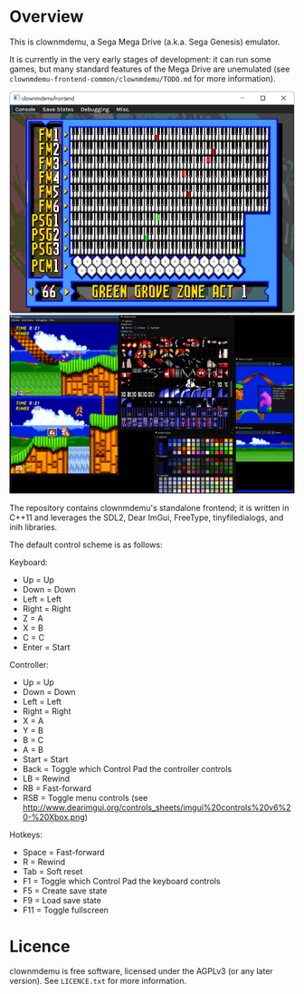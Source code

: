 # Overview

This is clownmdemu, a Sega Mega Drive (a.k.a. Sega Genesis) emulator.

It is currently in the very early stages of development: it can run some games,
but many standard features of the Mega Drive are unemulated (see
`clownmdemu-frontend-common/clownmdemu/TODO.md` for more information).

![Minimal](/screenshot-minimal.png)
![Debug](/screenshot-debug.png)

The repository contains clownmdemu's standalone frontend; it is written in
C++11 and leverages the SDL2, Dear ImGui, FreeType, tinyfiledialogs, and inih
libraries.

The default control scheme is as follows:

Keyboard:
- Up    = Up
- Down  = Down
- Left  = Left
- Right = Right
- Z     = A
- X     = B
- C     = C
- Enter = Start

Controller:
- Up    = Up
- Down  = Down
- Left  = Left
- Right = Right
- X     = A
- Y     = B
- B     = C
- A     = B
- Start = Start
- Back  = Toggle which Control Pad the controller controls
- LB    = Rewind
- RB    = Fast-forward
- RSB   = Toggle menu controls (see http://www.dearimgui.org/controls_sheets/imgui%20controls%20v6%20-%20Xbox.png)

Hotkeys:
- Space = Fast-forward
- R     = Rewind
- Tab   = Soft reset
- F1    = Toggle which Control Pad the keyboard controls
- F5    = Create save state
- F9    = Load save state
- F11   = Toggle fullscreen


# Licence

clownmdemu is free software, licensed under the AGPLv3 (or any later version).
See `LICENCE.txt` for more information.
